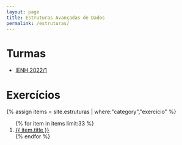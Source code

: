 ```yaml
---
layout: page
title: Estruturas Avançadas de Dados
permalink: /estruturas/
---
```


# Turmas

* [IENH 2022/1](https://classroom.google.com/u/1/c/NDYxNTEyODMzMzEw)


# Exercícios

{% assign items = site.estruturas | where:"category","exercicio" %}
<ol>
  {% for item in items limit:33 %}
    <li><a href="{{ item.url | relative_url }}">{{ item.title }}</a></li>
  {% endfor %}
</ol>


